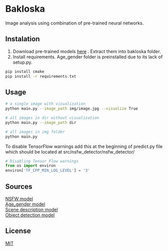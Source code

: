 # Bakloska

Image analysis using combination of pre-trained neural networks.

## Instalation

1. Download pre-trained models [here](https://drive.google.com/file/d/11JanOzoZGJ7mxJwY-mGSw1sf8rSgMBBj/view)
. Extract them into bakloska folder.
2. Install requirements. Age_gender folder is preinstalled due to its lack of setup.py.
```bash
pip install cmake
pip install -r requirements.txt
```

## Usage
```bash
# a single image with visualization
python main.py --image_path img/image.jpg --visualize True

# all images in dir without visualization
python main.py --image_path dir

# all images in img folder
python main.py
```  
To disable TensorFlow warnings add this at the beginning of predict.py file which should
be located at src/nsfw_detector/nsfw_detector/
```python
# Disabling Tensor Flow warnings
from os import environ
environ['TF_CPP_MIN_LOG_LEVEL'] = '3'
```  


## Sources
[NSFW model](https://github.com/GantMan/nsfw_model)  
[Age_gender model](https://github.com/yu4u/age-gender-estimation)  
[Scene description model](https://github.com/CSAILVision/places365)  
[Object detection model](https://github.com/opencv/opencv/wiki/TensorFlow-Object-Detection-API)  

## License
[MIT](https://choosealicense.com/licenses/mit/)
